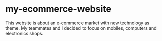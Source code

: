 # my-ecommerce-website
This website is about an e-commerce market with new technology as theme. My teammates and I decided to focus on mobiles, computers and electronics shops. 
